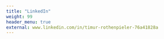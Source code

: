```yaml
---
title: "LinkedIn"
weight: 99
header_menu: true
external: www.linkedin.com/in/timur-rothenpieler-76a41828a
---
```

